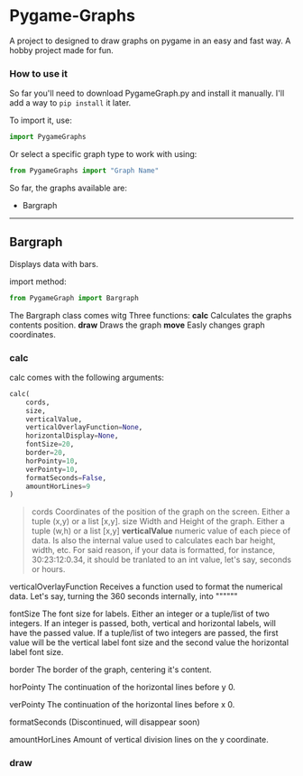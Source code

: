 # Pygame-Graphs
A project to designed to draw graphs on pygame in an easy and fast way. A hobby project made for fun.

### How to use it
So far you'll need to download PygameGraph.py and install it manually. I'll add a way to `pip install` it later.

To import it, use:
```python
import PygameGraphs
```
Or select a specific graph type to work with using:
```python
from PygameGraphs import "Graph Name"
```

So far, the graphs available are:
- Bargraph

---

## Bargraph
Displays data with bars.

import method:
```python
from PygameGraph import Bargraph
```

The Bargraph class comes witg Three functions:
**calc**
Calculates the graphs contents position.
**draw**
Draws the graph
**move**
Easly changes graph coordinates.

### calc

calc comes with the following arguments:
```python
calc(
    cords,
    size,
    verticalValue,
    verticalOverlayFunction=None,
    horizontalDisplay=None,
    fontSize=20,
    border=20,
    horPointy=10,
    verPointy=10,
    formatSeconds=False,
    amountHorLines=9
)
```

> cords Coordinates of the position of the graph on the screen. Either a tuple (x,y) or a list [x,y].
> size Width and Height of the graph. Either a tuple (w,h) or a list [x,y]
**verticalValue** numeric value of each piece of data. Is also the internal value used to calculates each bar height, width, etc. For said reason, if your data is formatted, for instance, 30:23:12:0.34, it should be tranlated to an int value, let's say, seconds or hours.

verticalOverlayFunction Receives a function used to format the numerical data. Let's say, turning the 360 seconds internally, into """"""

fontSize The font size for labels. Either an integer or a tuple/list of two integers. If an integer is passed, both, vertical and horizontal labels, will have the passed value. If a tuple/list of two integers are passed, the first value will be the vertical label font size and the second value the horizontal label font size.

border The border of the graph, centering it's content.

horPointy The continuation of the horizontal lines before y 0.

verPointy The continuation of the horizontal lines before x 0.

formatSeconds (Discontinued, will disappear soon)

amountHorLines Amount of vertical division lines on the y coordinate.

### draw